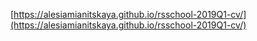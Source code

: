 [https://alesiamianitskaya.github.io/rsschool-2019Q1-cv/](https://alesiamianitskaya.github.io/rsschool-2019Q1-cv/)
